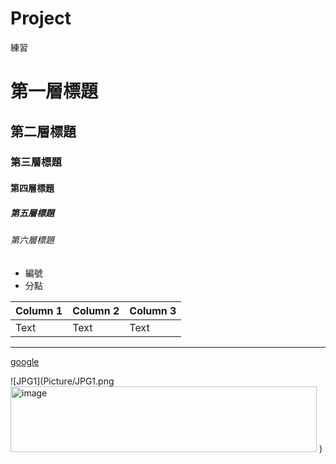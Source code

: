# Project
練習

# 第一層標題
## 第二層標題
### 第三層標題
#### 第四層標題
##### 第五層標題
###### 第六層標題

- 編號
- 分點

| Column 1 | Column 2 | Column 3 |
| -------- | -------- | -------- |
| Text     | Text     | Text     |

*****
[google](http://www.google.com)

![JPG1](Picture/JPG1.png<img width="490" height="105" alt="image" src="https://github.com/user-attachments/assets/94602152-740f-4a18-a4fa-a52839c00e8a" />
)

